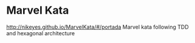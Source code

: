 # Marvel Kata
http://nikeyes.github.io/MarvelKata/#/portada
Marvel kata following TDD and hexagonal architecture
